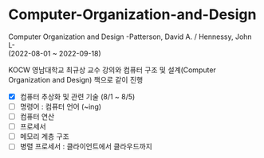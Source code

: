 # Computer-Organization-and-Design
Computer Organization and Design  -Patterson, David A. / Hennessy, John L- <br>
(2022-08-01 ~ 2022-09-18) <br>

KOCW 영남대학교 최규상 교수 강의와 컴퓨터 구조 및 설계(Computer Organization and Design) 책으로 같이 진행 <br>

- [x] 컴퓨터 추상화 및 관련 기술 (8/1 ~ 8/5)
- [ ] 명령어 : 컴퓨터 언어 (~ing)
- [ ] 컴퓨터 연산
- [ ] 프로세서
- [ ] 메모리 계층 구조
- [ ] 병렬 프로세서 : 클라이언트에서 클라우드까지
